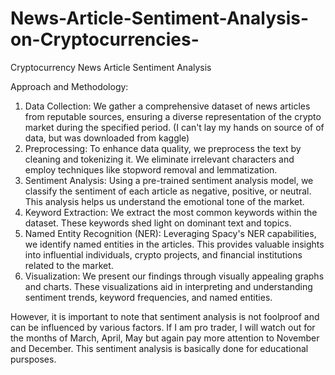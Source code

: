 # News-Article-Sentiment-Analysis-on-Cryptocurrencies-
Cryptocurrency News Article Sentiment Analysis

Approach and Methodology:
1. Data Collection: We gather a comprehensive dataset of news articles from reputable sources, ensuring a diverse representation of the crypto market during the specified period. (I can't lay my hands on source of of data, but was downloaded from kaggle)
2. Preprocessing: To enhance data quality, we preprocess the text by cleaning and tokenizing it. We eliminate irrelevant characters and employ techniques like stopword removal and lemmatization.
3. Sentiment Analysis: Using a pre-trained sentiment analysis model, we classify the sentiment of each article as negative, positive, or neutral. This analysis helps us understand the emotional tone of the market.
4. Keyword Extraction: We extract the most common keywords within the dataset. These keywords shed light on dominant text and topics.
5. Named Entity Recognition (NER): Leveraging Spacy's NER capabilities, we identify named entities in the articles. This provides valuable insights into influential individuals, crypto projects, and financial institutions related to the market.
6. Visualization: We present our findings through visually appealing graphs and charts. These visualizations aid in interpreting and understanding sentiment trends, keyword frequencies, and named entities.


However, it is important to note that sentiment analysis is not foolproof and can be influenced by various factors.
If I am pro trader, I will watch out for the months of March, April, May but again pay more attention to November and December. This sentiment analysis is basically done for educational pursposes. 
